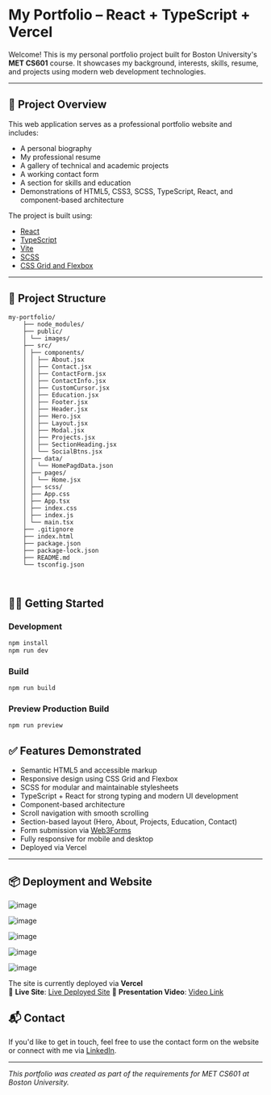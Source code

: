 # My Portfolio – React + TypeScript + Vercel

Welcome! This is my personal portfolio project built for Boston University's **MET CS601** course. It showcases my background, interests, skills, resume, and projects using modern web development technologies.

---

## 🚀 Project Overview

This web application serves as a professional portfolio website and includes:

- A personal biography  
- My professional resume  
- A gallery of technical and academic projects  
- A working contact form  
- A section for skills and education  
- Demonstrations of HTML5, CSS3, SCSS, TypeScript, React, and component-based architecture

The project is built using:

- [React](https://reactjs.org/)
- [TypeScript](https://www.typescriptlang.org/)
- [Vite](https://vitejs.dev/)
- [SCSS](https://sass-lang.com/)
- [CSS Grid and Flexbox](https://developer.mozilla.org/en-US/docs/Web/CSS/CSS_Grid_Layout)

---

## 📂 Project Structure



```plaintext
my-portfolio/
    ├── node_modules/
    ├── public/
    │ └── images/
    ├── src/
    │ ├── components/
    │ │ ├── About.jsx
    │ │ ├── Contact.jsx
    │ │ ├── ContactForm.jsx
    │ │ ├── ContactInfo.jsx
    │ │ ├── CustomCursor.jsx
    │ │ ├── Education.jsx
    │ │ ├── Footer.jsx
    │ │ ├── Header.jsx
    │ │ ├── Hero.jsx
    │ │ ├── Layout.jsx
    │ │ ├── Modal.jsx
    │ │ ├── Projects.jsx
    │ │ ├── SectionHeading.jsx
    │ │ └── SocialBtns.jsx
    │ ├── data/
    │ │ └── HomePagdData.json
    │ ├── pages/
    │ │ └── Home.jsx
    │ ├── scss/
    │ ├── App.css
    │ ├── App.tsx
    │ ├── index.css
    │ ├── index.js
    │ └── main.tsx
    ├── .gitignore
    ├── index.html
    ├── package.json
    ├── package-lock.json
    ├── README.md
    └── tsconfig.json
  


```

## 🧑‍💻 Getting Started

### Development

```bash
npm install
npm run dev
```

### Build

```bash
npm run build
```

### Preview Production Build

```bash
npm run preview
```

## ✅ Features Demonstrated

- Semantic HTML5 and accessible markup  
- Responsive design using CSS Grid and Flexbox  
- SCSS for modular and maintainable stylesheets  
- TypeScript + React for strong typing and modern UI development  
- Component-based architecture  
- Scroll navigation with smooth scrolling  
- Section-based layout (Hero, About, Projects, Education, Contact)  
- Form submission via [Web3Forms](https://web3forms.com/)  
- Fully responsive for mobile and desktop  
- Deployed via Vercel

---

## 📦 Deployment and Website


![image](https://github.com/user-attachments/assets/f324f703-a186-49f9-8cee-4c6bd9f49712)

![image](https://github.com/user-attachments/assets/de70b930-1362-4d9e-b1b8-ab7c40757f11)

![image](https://github.com/user-attachments/assets/173738c1-77bb-40c5-bdf8-8032149a9229)

![image](https://github.com/user-attachments/assets/17aba867-2fde-426c-b351-b6c2dc1bf706)

![image](https://github.com/user-attachments/assets/bfad5e4b-ceeb-4027-ba01-b197ed91c328)




The site is currently deployed via **Vercel**  
🔗 **Live Site**: [Live Deployed Site](https://my-portfolio-eapy.vercel.app/)
🎥 **Presentation Video**: [Video Link](https://youtu.be/XELo23BB54E)



## 📬 Contact

If you'd like to get in touch, feel free to use the contact form on the website or connect with me via [LinkedIn](https://www.linkedin.com/in/cristian-estiben-reyes/).

---

_This portfolio was created as part of the requirements for MET CS601 at Boston University._
